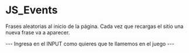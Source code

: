 # JS_Events
Frases aleatorias al inicio de la página. Cada vez que recargas el sitio una nueva frase va a aparecer.

--- Ingresa en el INPUT como quieres que te llamemos en el juego ---
